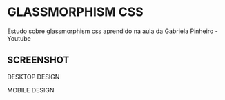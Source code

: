 # GLASSMORPHISM CSS 
Estudo sobre glassmorphism css aprendido na aula da Gabriela Pinheiro - Youtube

## SCREENSHOT

DESKTOP DESIGN



MOBILE DESIGN 
